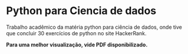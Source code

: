 # Python para Ciencia de dados


Trabalho acadêmico da matéria python para ciência de dados,
onde tive que concluir 30 exercícios de python no site HackerRank.


**Para uma melhor visualização, vide PDF disponibilizado.**